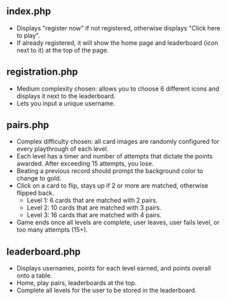 ## index.php
- Displays "register now" if not registered, otherwise displays "Click here to play".
- If already registered, it will show the home page and leaderboard (icon next to it) at the top of the page.

## registration.php
- Medium complexity chosen: allows you to choose 6 different icons and displays it next to the leaderboard.
- Lets you input a unique username.

## pairs.php
- Complex difficulty chosen: all card images are randomly configured for every playthrough of each level.
- Each level has a timer and number of attempts that dictate the points awarded. After exceeding 15 attempts, you lose.
- Beating a previous record should prompt the background color to change to gold.
- Click on a card to flip, stays up if 2 or more are matched, otherwise flipped back.
  - Level 1: 6 cards that are matched with 2 pairs.
  - Level 2: 10 cards that are matched with 3 pairs.
  - Level 3: 16 cards that are matched with 4 pairs.
- Game ends once all levels are complete, user leaves, user fails level, or too many attempts (15+).

## leaderboard.php
- Displays usernames, points for each level earned, and points overall onto a table.
- Home, play pairs, leaderboards at the top.
- Complete all levels for the user to be stored in the leaderboard.
